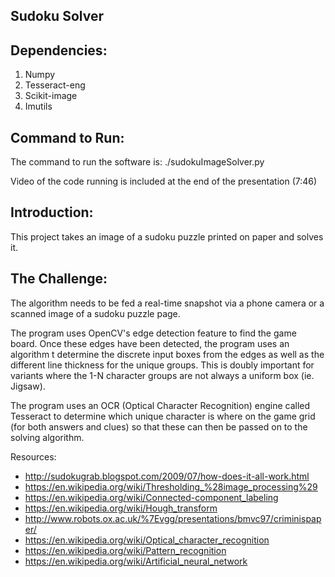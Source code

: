 ## Sudoku Solver 

## Dependencies:
1. Numpy
2. Tesseract-eng
3. Scikit-image
4. Imutils

## Command to Run: 
The command to run the software is: ./sudokuImageSolver.py 

Video of the code running is included at the end of the presentation (7:46)

## Introduction:

This project takes an image of a sudoku puzzle printed on paper and solves it.

## The Challenge:
The algorithm needs to be fed a real-time snapshot via a phone camera or a scanned image of a sudoku puzzle page.

The program uses OpenCV's edge detection feature to find the game board. Once these edges have been detected, the program uses an algorithm t determine the discrete input boxes from the edges as well as the different line thickness for the unique groups. This is doubly important for variants where the 1-N character groups are not always a uniform box (ie. Jigsaw).

The program uses an OCR (Optical Character Recognition) engine called Tesseract to determine which unique character is where on the game grid (for both answers and clues) so that these can then be passed on to the solving algorithm.



Resources: 
* http://sudokugrab.blogspot.com/2009/07/how-does-it-all-work.html
* https://en.wikipedia.org/wiki/Thresholding_%28image_processing%29
* https://en.wikipedia.org/wiki/Connected-component_labeling
* https://en.wikipedia.org/wiki/Hough_transform
* http://www.robots.ox.ac.uk/%7Evgg/presentations/bmvc97/criminispaper/
* https://en.wikipedia.org/wiki/Optical_character_recognition
* https://en.wikipedia.org/wiki/Pattern_recognition
* https://en.wikipedia.org/wiki/Artificial_neural_network

